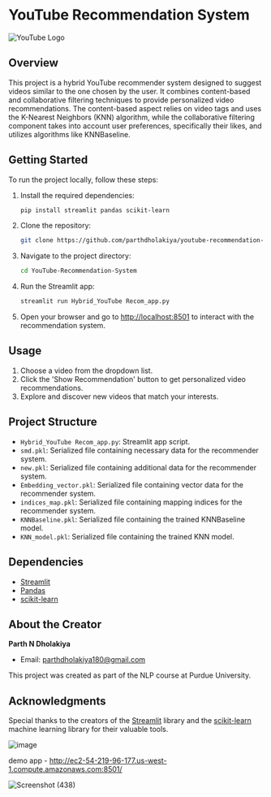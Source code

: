 # YouTube Recommendation System

![YouTube Logo](https://upload.wikimedia.org/wikipedia/commons/thumb/b/b8/YouTube_Logo_2017.svg/1200px-YouTube_Logo_2017.svg.png)

## Overview

This project is a hybrid YouTube recommender system designed to suggest videos similar to the one chosen by the user. It combines content-based and collaborative filtering techniques to provide personalized video recommendations. The content-based aspect relies on video tags and uses the K-Nearest Neighbors (KNN) algorithm, while the collaborative filtering component takes into account user preferences, specifically their likes, and utilizes algorithms like KNNBaseline.

## Getting Started

To run the project locally, follow these steps:

1. Install the required dependencies:

    ```bash
    pip install streamlit pandas scikit-learn
    ```

2. Clone the repository:

    ```bash
    git clone https://github.com/parthdholakiya/youtube-recommendation-system-hybrid.git
    ```

3. Navigate to the project directory:

    ```bash
    cd YouTube-Recommendation-System
    ```

4. Run the Streamlit app:

    ```bash
    streamlit run Hybrid_YouTube Recom_app.py
    ```

5. Open your browser and go to [http://localhost:8501](http://localhost:8501) to interact with the recommendation system.

## Usage

1. Choose a video from the dropdown list.
2. Click the 'Show Recommendation' button to get personalized video recommendations.
3. Explore and discover new videos that match your interests.

## Project Structure

- `Hybrid_YouTube Recom_app.py`: Streamlit app script.
- `smd.pkl`: Serialized file containing necessary data for the recommender system.
- `new.pkl`: Serialized file containing additional data for the recommender system.
- `Embedding_vector.pkl`: Serialized file containing vector data for the recommender system.
- `indices_map.pkl`: Serialized file containing mapping indices for the recommender system.
- `KNNBaseline.pkl`: Serialized file containing the trained KNNBaseline model.
- `KNN_model.pkl`: Serialized file containing the trained KNN model.

## Dependencies

- [Streamlit](https://streamlit.io/)
- [Pandas](https://pandas.pydata.org/)
- [scikit-learn](https://scikit-learn.org/)

## About the Creator

**Parth N Dholakiya**

- Email: parthdholakiya180@gmail.com

This project was created as part of the NLP course at Purdue University.

## Acknowledgments

Special thanks to the creators of the [Streamlit](https://streamlit.io/) library and the [scikit-learn](https://scikit-learn.org/) machine learning library for their valuable tools.

![image](https://user-images.githubusercontent.com/94167271/235462664-7eb4da42-3371-445b-97f2-f3908e840636.png)

demo app - http://ec2-54-219-96-177.us-west-1.compute.amazonaws.com:8501/ 

![Screenshot (438)](https://github.com/parthdholakiya/youtube-recommendation-system-hybrid/assets/94167271/cf1f571f-3bdf-4b51-9999-218d397d6b8e)
